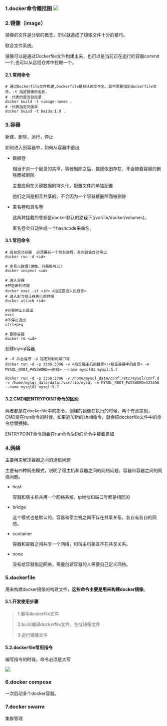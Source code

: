 ### 1.docker命令概括图 ![](D:\20-workspace\myRpository\image\docker命令.png)

### 2.镜像（image）

镜像的文件是分层的概念，所以就造成了镜像文件十分的精巧。

联合文件系统。

镜像可以是通过Dockerfile文件构建出来，也可以是当前正在运行的容器commit一个,也可以从远程仓库中拉取一个。

#### 2.1.常用命令

```shell
# 通过Dockerfile文件构建,Dockerfile是默认的文件名，就不需要指定dockerfile文件。-t 指定镜像的名称，
# .代表的是当前目录
docker build -t <image-name> .
# :代表指定的版本
docker buiod -t baidu:1.0 .
```



### 3.容器

新建，删除，运行，停止

如何进入到容器中，如何从容器中退出

- 数据卷

  相当于对一个目录的共享，容器删除之后，数据依旧存在，不会随着容器的删除而被删除

  主要应用在关键数据的持久化，配置文件的单独配置

  他们之间是相互共享的，不会因为一个容器被删除而被删除

- 匿名卷和具名卷

  这两种挂载的卷都是docker默认的路径下(/var/lib/docker/volumes)。

  匿名卷会自动生成一个hashcode来命名。

#### 3.1.常用命令

```shell
# 后台启动容器  必须要有一个前台进程，否则就会自动停止
docker run -d <id>

# 查看元数据(镜像、容器都可以)
docker inspect <id>

# 进入容器
#开启新的终端
docker exec -it <id> <指定要进入的目录>
# 进入到当前正在执行的终端
docker attach <id>

#容器停止且退出
exit
#不停止退出
ctrl+p+q

# 删除容器
docker rm <id>

```

创建mysql容器

```shell
# -d 后台运行 -p 指定映射的端口号
docker run -d -p 3306:3306 -v <指定宿主机的目录>:<指定容器中的目录> -e MYSQL_ROOT_PASSWORD=<密码> --name mysql01 mysql:5.7

docker run -d -p 3306:3306 -v /home/mysql_data/conf:/etc/mysql/conf.d -v /home/mysql_data/data:/var/lib/mysql -e MYSQL_ROOT_PASSWORD=123456 --name mysql01 mysql:5.7
```

#### 3.2.CMD和ENTRYPOINT命令的区别

两者都是在dockerfile中的指令，创建的镜像在执行的时候，两个有点差别，CMD是在run命令的时候，如果追加新的shell命令，就会把dockerfile文件中的命令给替换掉。

ENTRYPOINT命令则会在run命令后边的命令中接着累加

### 4.网络

主要用来解决容器之间的通信问题

主要有四种网络模式，说明了宿主机和容器之间的网络问题，容器和容器之间的网络问题。

- host

  容器和宿主机共用一个网络系统，ip地址和端口号都是相同的

- bridge

  这个模式也是默认的，容器和宿主机之间不存在共享关系，各自有各自的网络。

- container

  容器和容器之间共享一个网络，和宿主机相互不在共享关系。

- none

  没有给容器指定网络，需要创建容器的人需要自己定义网络。

### 5.dockerfile

用来构建docker镜像的构建文件，**这些命令主要是用来构建docker镜像**。

#### 5.1.开发使用步骤

> 1.编写dockerfile文件
>
> 2.build编译dockerfile文件，生成镜像文件
>
> 3.运行镜像文件

#### 5.2.dockerfile常用指令

编写指令的时候，命令必须是大写

![](D:\20-workspace\myRpository\image\dockerfile常见指令.png)



### 6.docker compose

一次启动多个docker容器。

### 7.docker swarm

集群管理